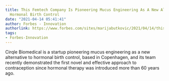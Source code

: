 ```yaml
---
title: This Femtech Company Is Pioneering Mucus Engineering As A New Alternative To
  Hormonal Birth Control
date: "2021-04-14 05:41:41"
author: Forbes - Innovation
authorlink: https://www.forbes.com/sites/marijabutkovic/2021/04/14/this-femtech-company-is-pioneering-mucus-engineering-as-a-new-alternative-to-hormonal-birth-control/
tags:
- Forbes-Innovation
---
```

Cirqle Biomedical is a startup pioneering mucus engineering as a new alternative to hormonal birth control, based in Copenhagen, and its team recently demonstrated the first novel and effective approach to contraception since hormonal therapy was introduced more than 60 years ago.